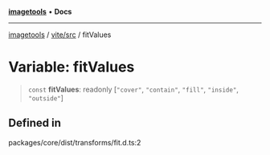 [**imagetools**](../../../README.md) • **Docs**

***

[imagetools](../../../modules.md) / [vite/src](../README.md) / fitValues

# Variable: fitValues

> `const` **fitValues**: readonly [`"cover"`, `"contain"`, `"fill"`, `"inside"`, `"outside"`]

## Defined in

packages/core/dist/transforms/fit.d.ts:2

